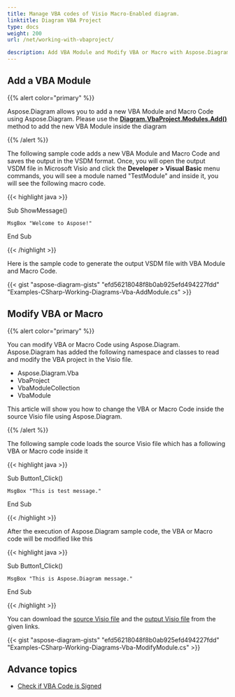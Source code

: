 ```yaml
---
title: Manage VBA codes of Visio Macro-Enabled diagram.
linktitle: Diagram VBA Project
type: docs
weight: 200
url: /net/working-with-vbaproject/

description: Add VBA Module and Modify VBA or Macro with Aspose.Diagram library.
---
```


## **Add a VBA Module**
{{% alert color="primary" %}}

Aspose.Diagram allows you to add a new VBA Module and Macro Code using Aspose.Diagram. Please use the [**Diagram.VbaProject.Modules.Add()**](https://apireference.aspose.com/diagram/net/aspose.diagram.vba/vbamodulecollection/methods/add/index) method to add the new VBA Module inside the diagram

{{% /alert %}}

The following sample code adds a new VBA Module and Macro Code and saves the output in the VSDM format. Once, you will open the output VSDM file in Microsoft Visio and click the **Developer > Visual Basic** menu commands, you will see a module named "TestModule" and inside it, you will see the following macro code.

{{< highlight java >}}

 Sub ShowMessage()

    MsgBox "Welcome to Aspose!"

End Sub

{{< /highlight >}}

Here is the sample code to generate the output VSDM file with VBA Module and Macro Code.

{{< gist "aspose-diagram-gists" "efd56218048f8b0ab925efd494227fdd" "Examples-CSharp-Working-Diagrams-Vba-AddModule.cs" >}}

## **Modify VBA or Macro**

{{% alert color="primary" %}} 

You can modify VBA or Macro Code using Aspose.Diagram. Aspose.Diagram has added the following namespace and classes to read and modify the VBA project in the Visio file.

- Aspose.Diagram.Vba
- VbaProject
- VbaModuleCollection
- VbaModule

This article will show you how to change the VBA or Macro Code inside the source Visio file using Aspose.Diagram.

{{% /alert %}} 

The following sample code loads the source Visio file which has a following VBA or Macro code inside it

{{< highlight java >}}

 Sub Button1_Click()

    MsgBox "This is test message."

End Sub

{{< /highlight >}}

After the execution of Aspose.Diagram sample code, the VBA or Macro code will be modified like this

{{< highlight java >}}

 Sub Button1_Click()

    MsgBox "This is Aspose.Diagram message."

End Sub

{{< /highlight >}}

You can download the [source Visio file](1.vsdm) and the [output Visio file](1out.vsdm) from the given links.

{{< gist "aspose-diagram-gists" "efd56218048f8b0ab925efd494227fdd" "Examples-CSharp-Working-Diagrams-Vba-ModifyModule.cs" >}}

## **Advance topics**
- [Check if VBA Code is Signed](/diagram/net/check-if-vba-code-is-signed/)